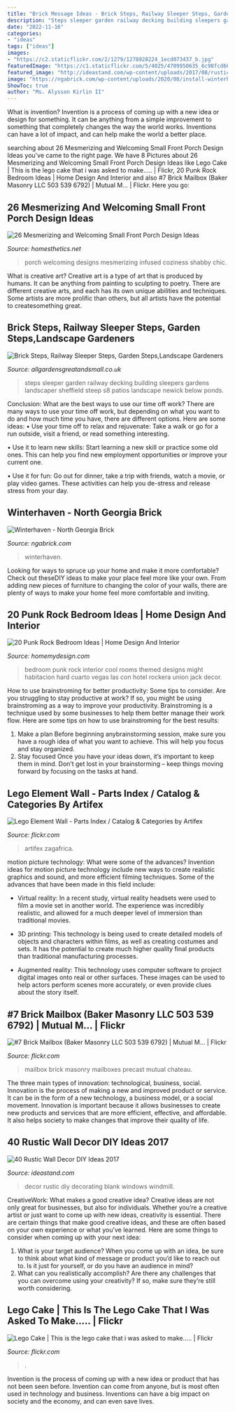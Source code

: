 ```yaml
---
title: "Brick Message Ideas - Brick Steps, Railway Sleeper Steps, Garden Steps,landscape Gardeners"
description: "Steps sleeper garden railway decking building sleepers gardens landscaper sheffield steep s8 patios landscape newick below ponds"
date: "2022-11-16"
categories:
- "ideas"
tags: ["ideas"]
images:
- "https://c2.staticflickr.com/2/1279/1278928224_1ecd073437_b.jpg"
featuredImage: "https://c1.staticflickr.com/5/4025/4709950635_6c98fcd668_b.jpg"
featured_image: "http://ideastand.com/wp-content/uploads/2017/08/rustic-wall-decor/35-rustic-wall-decor-diy-ideas.jpg"
image: "https://ngabrick.com/wp-content/uploads/2020/08/install-winterhaven_generalshale1.jpg"
ShowToc: true
author: "Ms. Alysson Kirlin II"
---
```



What is invention?
Invention is a process of coming up with a new idea or design for something. It can be anything from a simple improvement to something that completely changes the way the world works. Inventions can have a lot of impact, and can help make the world a better place.

	

		
searching about 26 Mesmerizing and Welcoming Small Front Porch Design Ideas you've came to the right page. We have 8 Pictures about 26 Mesmerizing and Welcoming Small Front Porch Design Ideas like Lego Cake | This is the lego cake that i was asked to make..… | Flickr, 20 Punk Rock Bedroom Ideas | Home Design And Interior and also #7 Brick Mailbox (Baker Masonry LLC 503 539 6792) | Mutual M… | Flickr. Here you go:
		
    
## 26 Mesmerizing And Welcoming Small Front Porch Design Ideas

<img loading=lazy src="https://cdn.homesthetics.net/wp-content/uploads/2015/08/26-Mesmerizing-and-Welcoming-Small-Front-Porch-Design-Ideas-8.jpg" onerror="this.onerror=null;this.src='https://tse2.mm.bing.net/th?id=OIP.nE0x-fdLPZYo7M-ufU45jgHaKR&amp;pid=15.1';" alt="26 Mesmerizing and Welcoming Small Front Porch Design Ideas">

_Source: homesthetics.net_

>porch welcoming designs mesmerizing infused coziness shabby chic. 

	

What is creative art?
Creative art is a type of art that is produced by humans. It can be anything from painting to sculpting to poetry. There are different creative arts, and each has its own unique abilities and techniques. Some artists are more prolific than others, but all artists have the potential to createsomething great.

    
## Brick Steps, Railway Sleeper Steps, Garden Steps,Landscape Gardeners

<img loading=lazy src="http://www.allgardensgreatandsmall.co.uk/assets/images/steps/037.jpg" onerror="this.onerror=null;this.src='https://tse4.mm.bing.net/th?id=OIP.5Nu-ehkrDXCavGgBcIxTxQHaJ4&amp;pid=15.1';" alt="Brick Steps, Railway Sleeper Steps, Garden Steps,Landscape Gardeners">

_Source: allgardensgreatandsmall.co.uk_

>steps sleeper garden railway decking building sleepers gardens landscaper sheffield steep s8 patios landscape newick below ponds. 

	

Conclusion: What are the best ways to use our time off work?
There are many ways to use your time off work, but depending on what you want to do and how much time you have, there are different options. Here are some ideas: 
• Use your time off to relax and rejuvenate: Take a walk or go for a run outside, visit a friend, or read something interesting. 

• Use it to learn new skills: Start learning a new skill or practice some old ones. This can help you find new employment opportunities or improve your current one. 

• Use it for fun: Go out for dinner, take a trip with friends, watch a movie, or play video games. These activities can help you de-stress and release stress from your day.

    
## Winterhaven - North Georgia Brick

<img loading=lazy src="https://ngabrick.com/wp-content/uploads/2020/08/install-winterhaven_generalshale1.jpg" onerror="this.onerror=null;this.src='https://tse2.mm.bing.net/th?id=OIP.75V-rgaEL-9w_pXT3KZD3wHaE6&amp;pid=15.1';" alt="Winterhaven - North Georgia Brick">

_Source: ngabrick.com_

>winterhaven. 

	

Looking for ways to spruce up your home and make it more comfortable? Check out theseDIY ideas to make your place feel more like your own. From adding new pieces of furniture to changing the color of your walls, there are plenty of ways to make your home feel more comfortable and inviting.

    
## 20 Punk Rock Bedroom Ideas | Home Design And Interior

<img loading=lazy src="http://homemydesign.com/wp-content/uploads/2014/06/cool-punk-rock-bedroom-designs.jpg" onerror="this.onerror=null;this.src='https://tse4.mm.bing.net/th?id=OIP.NmBZg2xmygbCP4YNFrABUAHaLJ&amp;pid=15.1';" alt="20 Punk Rock Bedroom Ideas | Home Design And Interior">

_Source: homemydesign.com_

>bedroom punk rock interior cool rooms themed designs might habitacion hard cuarto vegas las con hotel rockera union jack decor. 

	

How to use brainstroming for better productivity: Some tips to consider.
Are you struggling to stay productive at work? If so, you might be using brainstroming as a way to improve your productivity. Brainstroming is a technique used by some businesses to help them better manage their work flow. Here are some tips on how to use brainstroming for the best results: 
1) Make a plan 
Before beginning anybrainstorming session, make sure you have a rough idea of what you want to achieve. This will help you focus and stay organized. 
2) Stay focused 
Once you have your ideas down, it’s important to keep them in mind. Don’t get lost in your brainstorming – keep things moving forward by focusing on the tasks at hand.

    
## Lego Element Wall - Parts Index / Catalog &amp; Categories By Artifex

<img loading=lazy src="https://c1.staticflickr.com/5/4025/4709950635_6c98fcd668_b.jpg" onerror="this.onerror=null;this.src='https://tse4.mm.bing.net/th?id=OIP.AHPyo7tkT3tPnNbDsPuiXAHaFj&amp;pid=15.1';" alt="Lego Element Wall - Parts Index / Catalog &amp; Categories by Artifex">

_Source: flickr.com_

>artifex zagafrica. 

	

motion picture technology: What were some of the advances?
Invention ideas for motion picture technology include new ways to create realistic graphics and sound, and more efficient filming techniques. Some of the advances that have been made in this field include: 
- Virtual reality: In a recent study, virtual reality headsets were used to film a movie set in another world. The experience was incredibly realistic, and allowed for a much deeper level of immersion than traditional movies. 

- 3D printing: This technology is being used to create detailed models of objects and characters within films, as well as creating costumes and sets. It has the potential to create much higher quality final products than traditional manufacturing processes. 

- Augmented reality: This technology uses computer software to project digital images onto real or other surfaces. These images can be used to help actors perform scenes more accurately, or even provide clues about the story itself.

    
## #7 Brick Mailbox (Baker Masonry LLC 503 539 6792) | Mutual M… | Flickr

<img loading=lazy src="https://c2.staticflickr.com/2/1279/1278928224_1ecd073437_b.jpg" onerror="this.onerror=null;this.src='https://tse3.mm.bing.net/th?id=OIP.k0gDUPJNv_gCnnMsBtT50gHaJ4&amp;pid=15.1';" alt="#7 Brick Mailbox (Baker Masonry LLC 503 539 6792) | Mutual M… | Flickr">

_Source: flickr.com_

>mailbox brick masonry mailboxes precast mutual chateau. 

	

The three main types of innovation: technological, business, social.
Innovation is the process of making a new and improved product or service. It can be in the form of a new technology, a business model, or a social movement. Innovation is important because it allows businesses to create new products and services that are more efficient, effective, and affordable. It also helps society to make changes that improve their quality of life.

    
## 40 Rustic Wall Decor DIY Ideas 2017

<img loading=lazy src="http://ideastand.com/wp-content/uploads/2017/08/rustic-wall-decor/35-rustic-wall-decor-diy-ideas.jpg" onerror="this.onerror=null;this.src='https://tse3.mm.bing.net/th?id=OIP.4CvcfpnaqCwZ3kPL6NPrUAHaJ4&amp;pid=15.1';" alt="40 Rustic Wall Decor DIY Ideas 2017">

_Source: ideastand.com_

>decor rustic diy decorating blank windows windmill. 

	

CreativeWork: What makes a good creative idea?
Creative ideas are not only great for businesses, but also for individuals. Whether you’re a creative artist or just want to come up with new ideas, creativity is essential. There are certain things that make good creative ideas, and these are often based on your own experience or what you’ve learned. Here are some things to consider when coming up with your next idea: 
1) What is your target audience? When you come up with an idea, be sure to think about what kind of message or product you’d like to reach out to. Is it just for yourself, or do you have an audience in mind? 
2) What can you realistically accomplish? Are there any challenges that you can overcome using your creativity? If so, make sure they’re still worth considering.

    
## Lego Cake | This Is The Lego Cake That I Was Asked To Make..… | Flickr

<img loading=lazy src="https://c2.staticflickr.com/4/3635/3998116844_3c3c233d26_b.jpg" onerror="this.onerror=null;this.src='https://tse2.mm.bing.net/th?id=OIP.26_vomdwkY1e8PF_j00MzwHaJ4&amp;pid=15.1';" alt="Lego Cake | This is the lego cake that i was asked to make..… | Flickr">

_Source: flickr.com_

>. 

	

Invention is the process of coming up with a new idea or product that has not been seen before. Invention can come from anyone, but is most often used in technology and business. Inventions can have a big impact on society and the economy, and can even save lives.

